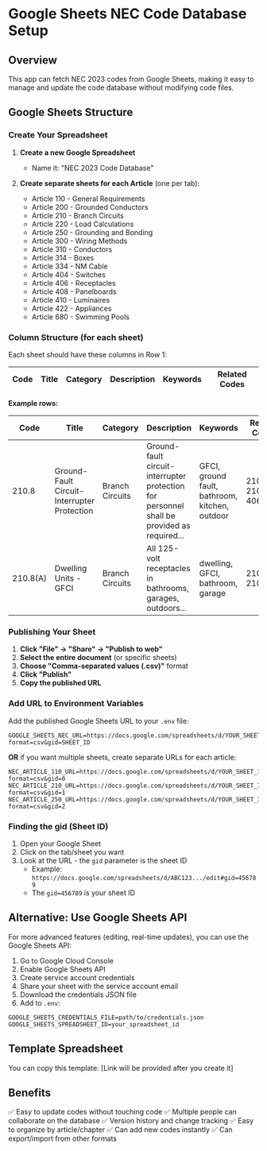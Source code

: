 # Google Sheets NEC Code Database Setup

## Overview
This app can fetch NEC 2023 codes from Google Sheets, making it easy to manage and update the code database without modifying code files.

## Google Sheets Structure

### Create Your Spreadsheet

1. **Create a new Google Spreadsheet**
   - Name it: "NEC 2023 Code Database"

2. **Create separate sheets for each Article** (one per tab):
   - Article 110 - General Requirements
   - Article 200 - Grounded Conductors
   - Article 210 - Branch Circuits
   - Article 220 - Load Calculations
   - Article 250 - Grounding and Bonding
   - Article 300 - Wiring Methods
   - Article 310 - Conductors
   - Article 314 - Boxes
   - Article 334 - NM Cable
   - Article 404 - Switches
   - Article 406 - Receptacles
   - Article 408 - Panelboards
   - Article 410 - Luminaires
   - Article 422 - Appliances
   - Article 680 - Swimming Pools

### Column Structure (for each sheet)

Each sheet should have these columns in Row 1:

| Code | Title | Category | Description | Keywords | Related Codes |
|------|-------|----------|-------------|----------|---------------|

**Example rows:**

| Code | Title | Category | Description | Keywords | Related Codes |
|------|-------|----------|-------------|----------|---------------|
| 210.8 | Ground-Fault Circuit-Interrupter Protection | Branch Circuits | Ground-fault circuit-interrupter protection for personnel shall be provided as required... | GFCI, ground fault, bathroom, kitchen, outdoor | 210.8(A), 210.8(B), 406.4(D) |
| 210.8(A) | Dwelling Units - GFCI | Branch Circuits | All 125-volt receptacles in bathrooms, garages, outdoors... | dwelling, GFCI, bathroom, garage | 210.8, 210.52 |

### Publishing Your Sheet

1. **Click "File" → "Share" → "Publish to web"**
2. **Select the entire document** (or specific sheets)
3. **Choose "Comma-separated values (.csv)"** format
4. **Click "Publish"**
5. **Copy the published URL**

### Add URL to Environment Variables

Add the published Google Sheets URL to your `.env` file:

```
GOOGLE_SHEETS_NEC_URL=https://docs.google.com/spreadsheets/d/YOUR_SHEET_ID/export?format=csv&gid=SHEET_ID
```

**OR** if you want multiple sheets, create separate URLs for each article:

```
NEC_ARTICLE_110_URL=https://docs.google.com/spreadsheets/d/YOUR_SHEET_ID/export?format=csv&gid=0
NEC_ARTICLE_210_URL=https://docs.google.com/spreadsheets/d/YOUR_SHEET_ID/export?format=csv&gid=1
NEC_ARTICLE_250_URL=https://docs.google.com/spreadsheets/d/YOUR_SHEET_ID/export?format=csv&gid=2
```

### Finding the gid (Sheet ID)

1. Open your Google Sheet
2. Click on the tab/sheet you want
3. Look at the URL - the `gid` parameter is the sheet ID
   - Example: `https://docs.google.com/spreadsheets/d/ABC123.../edit#gid=456789`
   - The `gid=456789` is your sheet ID

## Alternative: Use Google Sheets API

For more advanced features (editing, real-time updates), you can use the Google Sheets API:

1. Go to Google Cloud Console
2. Enable Google Sheets API
3. Create service account credentials
4. Share your sheet with the service account email
5. Download the credentials JSON file
6. Add to `.env`:
```
GOOGLE_SHEETS_CREDENTIALS_FILE=path/to/credentials.json
GOOGLE_SHEETS_SPREADSHEET_ID=your_spreadsheet_id
```

## Template Spreadsheet

You can copy this template:
[Link will be provided after you create it]

## Benefits

✅ Easy to update codes without touching code
✅ Multiple people can collaborate on the database
✅ Version history and change tracking
✅ Easy to organize by article/chapter
✅ Can add new codes instantly
✅ Can export/import from other formats
